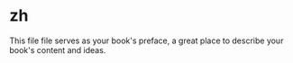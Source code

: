 # zh

This file file serves as your book's preface, a great place to describe your book's content and ideas.

